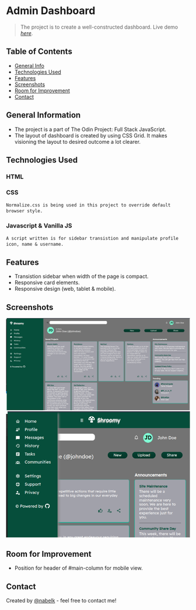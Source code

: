 # Admin Dashboard
> The project is to create a well-constructed dashboard.
> Live demo [_here_](https://nabelk.github.io/admin-dashboard/).

## Table of Contents
* [General Info](#general-information)
* [Technologies Used](#technologies-used)
* [Features](#features)
* [Screenshots](#screenshots)
* [Room for Improvement](#room-for-improvement)
* [Contact](#contact)

## General Information
- The project is a part of The Odin Project: Full Stack JavaScript.
- The layout of dashboard is created by using CSS Grid. It makes visioning the layout to desired outcome a lot clearer.

## Technologies Used

### HTML

### CSS
    Normalize.css is being used in this project to override default browser style.
    
### Javascript & Vanilla JS
    A script written is for sidebar transistion and manipulate profile icon, name & username.
    

## Features
- Transistion sidebar when width of the page is compact.
- Responsive card elements.
- Responsive design (web, tablet & mobile).

## Screenshots
![Full page](screenshot/full-page.png)
![Sidebar transistion](screenshot/sidebar-transistion.png)

## Room for Improvement
- Position for header of #main-column for mobile view.

## Contact
Created by [@nabelk](https://www.linkedin.com/in/nabil-khalid-36791a241/) - feel free to contact me!